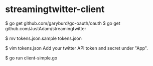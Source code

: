 streamingtwitter-client
=======================

  $ go get github.com/garyburd/go-oauth/oauth
  $ go get github.com/JustAdam/streamingtwitter

  $ mv tokens.json.sample tokens.json

  $ vim tokens.json
    Add your twitter API token and secret under "App".

  $ go run client-simple.go
